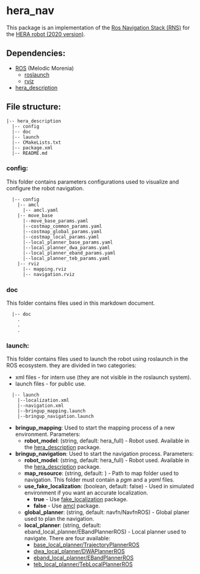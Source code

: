# hera_nav

This package is an implementation of the [Ros Navigation Stack (RNS)](http://wiki.ros.org/navigation) for the [HERA robot (2020 version)](http://robofei.aquinno.com/athome/wp-content/uploads/2020/01/TDP2020ROBOFEI.pdf).

## Dependencies:
* [ROS](https://www.ros.org/) (Melodic Morenia)
  * [roslaunch](http://wiki.ros.org/roslaunch)
  * [rviz](http://wiki.ros.org/rviz)
* [hera_description](https://gitlab.com/fpimentel/hera/hera_description)

## File structure:
```
|-- hera_description
  |-- config
  |-- doc
  |-- launch
  |-- CMakeLists.txt
  |-- package.xml
  |-- README.md
```

### config:
This folder contains parameters configurations used to visualize and configure the robot navigation.
```
  |-- config
    |-- amcl
      |-- amcl.yaml
    |-- move_base
      |--move_base_params.yaml
      |--costmap_common_params.yaml
      |--costmap_global_params.yaml
      |--costmap_local_params.yaml
      |--local_planner_base_params.yaml
      |--local_planner_dwa_params.yaml
      |--local_planner_eband_params.yaml
      |--local_planner_teb_params.yaml
    |-- rviz
      |-- mapping.rviz
      |-- navigation.rviz
```

### doc
This folder contains files used in this markdown document.
```
  |-- doc
    .
    .
    .
```

### launch:
This folder contains files used to launch the robot using roslaunch in the ROS ecosystem.
they are divided in two categories:
* xml files - for intern use (they are not visible in the roslaunch system).
* launch files - for public use.
```
  |-- launch
    |--localization.xml
    |--navigation.xml
    |--bringup_mapping.launch
    |--bringup_navigation.launch
```
* **bringup_mapping**: Used to start the mapping process of a new environment. Parameters:
  * **robot_model**: (string, default: hera_full) - Robot used. Available in the [hera_description](https://gitlab.com/fpimentel/hera/hera_description) package.
* **bringup_navigation**: Used to start the navigation process. Parameters:
  * **robot_model**: (string, default: hera_full) - Robot used. Available in the [hera_description](https://gitlab.com/fpimentel/hera/hera_description) package.
  * **map_resource**: (string, default: ) - Path to map folder used to navigation. This folder must contain a _pgm_ and a _yaml_ files.
  * **use_fake_localization**: (boolean, default: false) - Used in simulated environment if you want an accurate localization.
    * **true** - Use [fake_localization](http://wiki.ros.org/fake_localization) package.
    * **false** - Use [amcl](http://wiki.ros.org/amcl) package.
  * **global_planner**: (string, default: navfn/NavfnROS) - Global planer used to plan the navigation.
  * **local_planner**: (string, default: eband_local_planner/EBandPlannerROS) - Local planner used to navigate. There are four available:
    * [base_local_planner/TrajectoryPlannerROS](http://wiki.ros.org/base_local_planner)
    * [dwa_local_planner/DWAPlannerROS](http://wiki.ros.org/dwa_local_planner)
    * [eband_local_planner/EBandPlannerROS](http://wiki.ros.org/eband_local_planner)
    * [teb_local_planner/TebLocalPlannerROS](http://wiki.ros.org/teb_local_planner)
